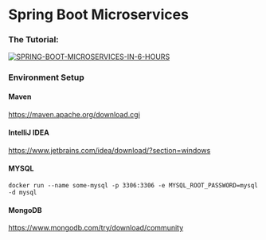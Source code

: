 # Spring Boot Microservices

### The Tutorial:
[![SPRING-BOOT-MICROSERVICES-IN-6-HOURS](https://img.youtube.com/vi/mPPhcU7oWDU/0.jpg)](https://www.youtube.com/watch?v=mPPhcU7oWDU)


### Environment Setup
#### Maven
https://maven.apache.org/download.cgi
#### IntelliJ IDEA
https://www.jetbrains.com/idea/download/?section=windows
#### MYSQL
```shell
docker run --name some-mysql -p 3306:3306 -e MYSQL_ROOT_PASSWORD=mysql -d mysql
```
#### MongoDB

https://www.mongodb.com/try/download/community
